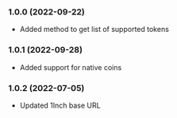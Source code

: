 ### 1.0.0 (2022-09-22)

- Added method to get list of supported tokens

### 1.0.1 (2022-09-28)

- Added support for native coins
### 1.0.2 (2022-07-05)

- Updated 1Inch base URL
